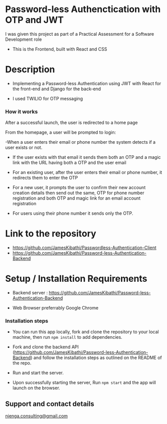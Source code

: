 # Password-less Authenctication with OTP and JWT

I was given this project as part of a  Practical Assessment for a Software Development role

- This is the Frontend, built with React and CSS

# Description

- Implementing a Password-less Authentication using JWT with React for the front-end and Django for the back-end

- I used TWILIO for OTP messaging

### How it works

After a successful launch, the user is redirected to a home page

From the homepage, a user will be prompted to login:

-When a user enters their email or phone number the system detects if a user exists or not.

- If the user exists with that email it sends them both an OTP and a magic link with the URL having both a OTP and the user email

- For an existing user, after the user enters their email or phone number, it redirects them to enter the OTP

- For a new user, it prompts the user to confirm their new account creation details then send out the same, OTP for phone number registration and both OTP and magic link for an email account registration

- For users using their phone number it sends only the OTP.

# Link to the repository

- https://github.com/JamesKibathi/Passwordless-Authentication-Client
- https://github.com/JamesKibathi/Password-less-Authentication-Backend

# Setup / Installation Requirements

* Backend server : https://github.com/JamesKibathi/Password-less-Authentication-Backend

* Web Browser preferrably Google Chrome

### Installation steps

* You can run this app locally, fork and clone the repository to your local machine, then run `npm install` to add dependencies.

* Fork and clone the backend API (https://github.com/JamesKibathi/Password-less-Authentication-Backend) and follow the installation steps as outlined on the README of the repo.

* Run and start the server.

* Upon successfully starting the server, Run `npm start` and the app will launch on the browser.

## Support and contact details

njenga.consulting@gmail.com






